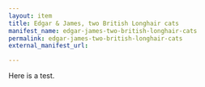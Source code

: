 ```yaml
---
layout: item
title: Edgar & James, two British Longhair cats
manifest_name: edgar-james-two-british-longhair-cats
permalink: edgar-james-two-british-longhair-cats
external_manifest_url: 

---
```


Here is a test. 
